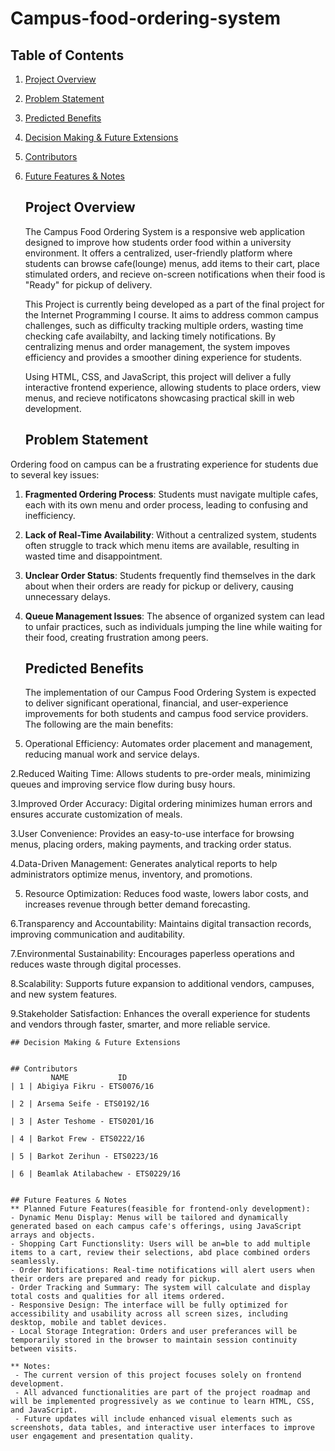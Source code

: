 # Campus-food-ordering-system
 ## Table of Contents

 1. [Project Overview](#project-overview)
 2. [Problem Statement](#problem-statement)
 3. [Predicted Benefits](#predicted-benefits)
 4. [Decision Making & Future Extensions](#decision-making--future-extensions)
 5. [Contributors](#contributors)
 6. [Future Features & Notes](#future-features--notes)

    ## Project Overview
    
    The Campus Food Ordering System is a responsive web application designed to improve how students order food within a university environment. It offers a centralized, user-friendly platform where students can browse cafe(lounge) menus, add items to their cart, place stimulated orders, and recieve on-screen notifications when their food is "Ready" for pickup of delivery.

    This Project is currently being developed as a part of the final project for the Internet Programming I course. It aims to address common campus challenges, such as difficulty tracking multiple orders, wasting time checking cafe availabilty, and lacking timely notifications. By centralizing menus and order management, the system impoves efficiency and provides a smoother dining experience for students.

     Using HTML, CSS, and JavaScript, this project will deliver a fully interactive frontend experience, allowing students to place orders, view menus, and recieve notificatons showcasing practical skill in web development.
    
    ## Problem Statement
    
Ordering food on campus can be a frustrating experience for students due to several key issues:

1. **Fragmented Ordering Process**: Students must navigate multiple cafes, each with its own menu and order process, leading to confusing and inefficiency.
2. **Lack of Real-Time Availability**: Without a centralized system, students often struggle to track which menu items are available, resulting in wasted time and disappointment.
3. **Unclear Order Status**: Students frequently find themselves in the dark about when their orders are ready for pickup or delivery, causing unnecessary delays.
4. **Queue Management Issues**: The absence of organized system can lead to unfair practices, such as individuals jumping the line while waiting for their food, creating frustration among peers.


    ## Predicted Benefits

    The implementation of our Campus Food Ordering System is expected to deliver significant operational, financial, and user-experience improvements for both students and campus food service providers. The following are the main benefits:
   
1. Operational Efficiency:  Automates order placement and management, reducing manual work     and service delays.

2.Reduced Waiting Time: Allows students to pre-order meals, minimizing queues and improving   service flow during busy hours.

3.Improved Order Accuracy: Digital ordering minimizes human errors and ensures accurate        customization of meals.

3.User Convenience: Provides an easy-to-use interface for browsing menus, placing orders, making payments, and tracking order status.

4.Data-Driven Management: Generates analytical reports to help administrators optimize menus, inventory, and promotions.

5. Resource Optimization: Reduces food waste, lowers labor costs, and increases revenue through better demand forecasting.

6.Transparency and Accountability: Maintains digital transaction records, improving communication and auditability.

7.Environmental Sustainability: Encourages paperless operations and reduces waste through digital processes.

8.Scalability: Supports future expansion to additional vendors, campuses, and new system features.

9.Stakeholder Satisfaction: Enhances the overall experience for students and vendors through faster, smarter, and more reliable service.


    ## Decision Making & Future Extensions


    ## Contributors
             NAME           ID
    | 1 | Abigiya Fikru - ETS0076/16 
    
    | 2 | Arsema Seife - ETS0192/16
    
    | 3 | Aster Teshome - ETS0201/16
    
    | 4 | Barkot Frew - ETS0222/16
    
    | 5 | Barkot Zerihun - ETS0223/16
    
    | 6 | Beamlak Atilabachew - ETS0229/16 

   
    ## Future Features & Notes
    ** Planned Future Features(feasible for frontend-only development):
    - Dynamic Menu Display: Menus will be tailored and dynamically generated based on each campus cafe's offerings, using JavaScript arrays and objects.
    - Shopping Cart Functionslity: Users will be an=ble to add multiple items to a cart, review their selections, abd place combined orders seamlessly.
    - Order Notifications: Real-time notifications will alert users when their orders are prepared and ready for pickup.
    - Order Tracking and Summary: The system will calculate and display total costs and qualities for all items ordered.
    - Responsive Design: The interface will be fully optimized for accessibility and usability across all screen sizes, including desktop, mobile and tablet devices.
    - Local Storage Integration: Orders and user preferances will be temporarily stored in the browser to maintain session continuity between visits.

    ** Notes:
     - The current version of this project focuses solely on frontend development.
     - All advanced functionalities are part of the project roadmap and will be implemented progressively as we continue to learn HTML, CSS, and JavaScript.
     - Future updates will include enhanced visual elements such as screenshots, data tables, and interactive user interfaces to improve user engagement and presentation quality.
  
